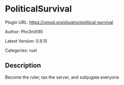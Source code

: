 # PoliticalSurvival

Plugin URL: https://umod.org/plugins/political-survival

Author: Pho3niX90

Latest Version: 0.9.15

Categories: rust

## Description

Become the ruler, tax the server, and subjugate everyone
